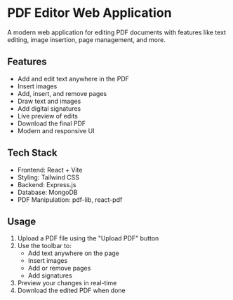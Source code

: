 # PDF Editor Web Application

A modern web application for editing PDF documents with features like text editing, image insertion, page management, and more.

## Features

- Add and edit text anywhere in the PDF
- Insert images
- Add, insert, and remove pages
- Draw text and images
- Add digital signatures
- Live preview of edits
- Download the final PDF
- Modern and responsive UI

## Tech Stack

- Frontend: React + Vite
- Styling: Tailwind CSS
- Backend: Express.js
- Database: MongoDB
- PDF Manipulation: pdf-lib, react-pdf


## Usage

1. Upload a PDF file using the "Upload PDF" button
2. Use the toolbar to:
   - Add text anywhere on the page
   - Insert images
   - Add or remove pages
   - Add signatures
3. Preview your changes in real-time
4. Download the edited PDF when done
